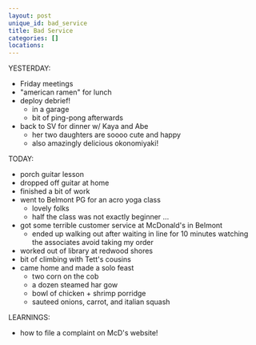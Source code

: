 ```yaml
---
layout: post
unique_id: bad_service
title: Bad Service
categories: []
locations: 
---
```


YESTERDAY:
* Friday meetings
* "american ramen" for lunch
* deploy debrief!
  * in a garage
  * bit of ping-pong afterwards
* back to SV for dinner w/ Kaya and Abe
  * her two daughters are soooo cute and happy
  * also amazingly delicious okonomiyaki!

TODAY:
* porch guitar lesson
* dropped off guitar at home
* finished a bit of work
* went to Belmont PG for an acro yoga class
  * lovely folks
  * half the class was not exactly beginner ...
* got some terrible customer service at McDonald's in Belmont
  * ended up walking out after waiting in line for 10 minutes watching the associates avoid taking my order
* worked out of library at redwood shores
* bit of climbing with Tett's cousins
* came home and made a solo feast
  * two corn on the cob
  * a dozen steamed har gow
  * bowl of chicken + shrimp porridge
  * sauteed onions, carrot, and italian squash

LEARNINGS:
* how to file a complaint on McD's website!
